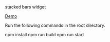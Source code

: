 stacked bars widget

[Demo](https://fluxet.github.io/stacked-bar-widget/)

Run the following commands in the root directory.

npm install
npm run build
npm run start

